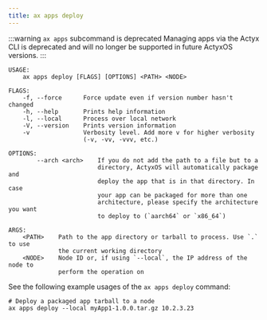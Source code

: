 ```yaml
---
title: ax apps deploy
---
```


<!-- TODO NKI: replace with correct link -->

:::warning `ax apps` subcommand is deprecated
Managing apps via the Actyx CLI is deprecated and will no longer be supported in future ActyxOS versions.
:::

```text title="Deploy an app to an ActyxOS node"
USAGE:
    ax apps deploy [FLAGS] [OPTIONS] <PATH> <NODE>

FLAGS:
    -f, --force      Force update even if version number hasn't changed
    -h, --help       Prints help information
    -l, --local      Process over local network
    -V, --version    Prints version information
    -v               Verbosity level. Add more v for higher verbosity
                     (-v, -vv, -vvv, etc.)

OPTIONS:
        --arch <arch>    If you do not add the path to a file but to a
                         directory, ActyxOS will automatically package and
                         deploy the app that is in that directory. In case
                         your app can be packaged for more than one
                         architecture, please specify the architecture you want
                         to deploy to (`aarch64` or `x86_64`)

ARGS:
    <PATH>    Path to the app directory or tarball to process. Use `.` to use
              the current working directory
    <NODE>    Node ID or, if using `--local`, the IP address of the node to
              perform the operation on
```

See the following example usages of the `ax apps deploy` command:

```text title="Example Usage"
# Deploy a packaged app tarball to a node
ax apps deploy --local myApp1-1.0.0.tar.gz 10.2.3.23
```
